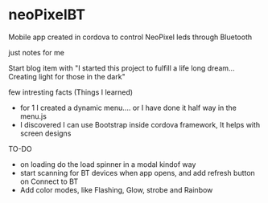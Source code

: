 # neoPixelBT
Mobile app created in cordova to control NeoPixel leds through Bluetooth

just notes for me

Start blog item with
"I started this project to fulfill a life long dream...
Creating light for those in the dark"

few intresting facts (Things I learned)
* for 1 I created a dynamic menu.... or I have done it half way in the menu.js
* I discovered I can use Bootstrap inside cordova framework, It helps with screen designs

TO-DO
* on loading do the load spinner in a modal kindof way
* start scanning for BT devices when app opens, and add refresh button on Connect to BT
* Add color modes, like Flashing, Glow, strobe and Rainbow